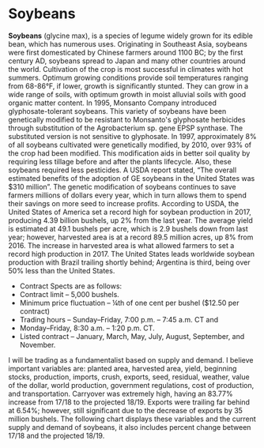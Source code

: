 # Soybeans

**Soybeans** (glycine max), is a species of legume widely grown for its edible bean, which
has numerous uses. Originating in Southeast Asia, soybeans were first domesticated by Chinese
farmers around 1100 BC; by the first century AD, soybeans spread to Japan and many other
countries around the world. Cultivation of the crop is most successful in climates with hot
summers. Optimum growing conditions provide soil temperatures ranging from 68-86°F, if
lower, growth is significantly stunted. They can grow in a wide range of soils, with optimum
growth in moist alluvial soils with good organic matter content. In 1995, Monsanto Company
introduced glyphosate-tolerant soybeans. This variety of soybeans have been genetically
modified to be resistant to Monsanto's glyphosate herbicides through substitution of the
Agrobacterium sp. gene EPSP synthase. The substituted version is not sensitive to glyphosate.
In 1997, approximately 8% of all soybeans cultivated were genetically modified, by 2010, over
93% of the crop had been modified. This modification aids in better soil quality by requiring
less tillage before and after the plants lifecycle. Also, these soybeans required less pesticides. A
USDA report stated, “The overall estimated benefits of the adoption of GE soybeans in the
United States was $310 million”. The genetic modification of soybeans continues to save
farmers millions of dollars every year, which in turn allows them to spend their savings on more
seed to increase profits. According to USDA, the United States of America set a record high for
soybean production in 2017, producing 4.39 billion bushels, up 2% from the last year. The
average yield is estimated at 49.1 bushels per acre, which is 2.9 bushels down from last year;
however, harvested area is at a record 89.5 million acres, up 8% from 2016. The increase in
harvested area is what allowed farmers to set a record high production in 2017. The United
States leads worldwide soybean production with Brazil trailing shortly behind; Argentina is
third, being over 50% less than the United States.

- Contract Spects are as follows:
- Contract limit – 5,000 bushels.
- Minimum price fluctuation – ¼th of one cent per bushel ($12.50 per contract)
- Trading hours – Sunday–Friday, 7:00 p.m. – 7:45 a.m. CT and
- Monday–Friday, 8:30 a.m. – 1:20 p.m. CT.
- Listed contract – January, March, May, July, August, September, and
  November.
  
I will be trading as a fundamentalist based on supply and demand. I believe important
variables are: planted area, harvested area, yield, beginning stocks, production, imports, crush,
exports, seed, residual, weather, value of the dollar, world production, government regulations,
cost of production, and transportation. Carryover was extremely high, having an 83.77%
increase from 17/18 to the projected 18/19. Exports were trailing far behind at 6.54%; however,
still significant due to the decrease of exports by 35 million bushels. The following chart displays
these variables and the current supply and demand of soybeans, it also includes percent change
between 17/18 and the projected 18/19.
